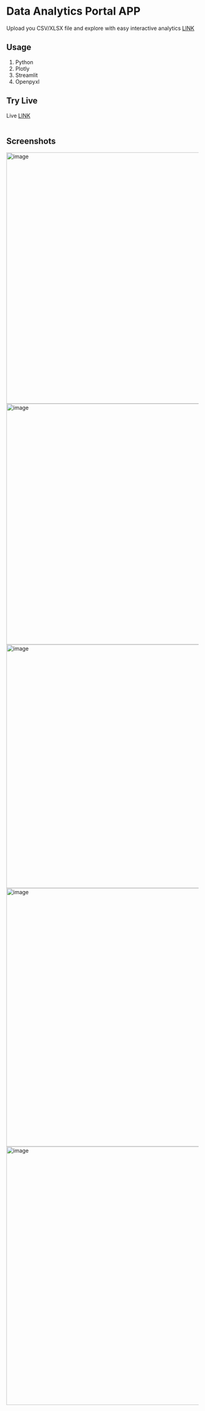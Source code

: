 # Data Analytics Portal APP
Upload you CSV/XLSX file and explore with easy interactive analytics
<a href="https://dinidataanalytics.streamlit.app/">LINK</a>

## Usage
1. Python
2. Plotly
3. Streamlit
4. Openpyxl

## Try Live 
   Live <a href="https://dinidataanalytics.streamlit.app/">LINK</a>
<br><br>
## Screenshots

<img width="658" alt="image" src="https://github.com/user-attachments/assets/c957eef6-04ab-43a1-8a12-6facde1e4f46">

<img width="631" alt="image" src="https://github.com/user-attachments/assets/d5e61949-ce0b-4005-9d82-2f2534c25336">

<img width="638" alt="image" src="https://github.com/user-attachments/assets/ea47b4ee-30f3-435f-bfde-f13d07067e23">

<img width="677" alt="image" src="https://github.com/user-attachments/assets/744d11ad-7268-4182-a362-8f6e9990331e">

<img width="677" alt="image" src="https://github.com/user-attachments/assets/b7358826-744f-439d-bd20-cd5ebd7598e3">




   

